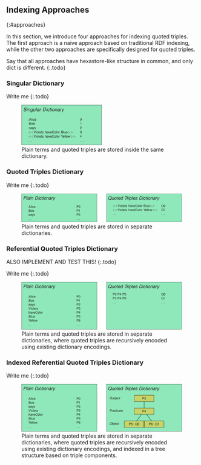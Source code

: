## Indexing Approaches
{:#approaches}

In this section, we introduce four approaches for indexing quoted triples.
The first approach is a naive approach based on traditional RDF indexing,
while the other two approaches are specifically designed for quoted triples.

Say that all approaches have hexastore-like structure in common, and only dict is different.
{:.todo}

### Singular Dictionary

Write me
{:.todo}

<figure id="figure-dict-singular">
<img src="img/dict-singular.svg" alt="[Singular Dictionary]" style="width: 50%">
<figcaption markdown="block">
Plain terms and quoted triples are stored inside the same dictionary.
</figcaption>
</figure>

### Quoted Triples Dictionary

Write me
{:.todo}

<figure id="figure-dict-quoted">
<img src="img/dict-quoted.svg" alt="[Quoted Triples Dictionary]">
<figcaption markdown="block">
Plain terms and quoted triples are stored in separate dictionaries.
</figcaption>
</figure>

### Referential Quoted Triples Dictionary

ALSO IMPLEMENT AND TEST THIS!
{:.todo}

Write me
{:.todo}

<figure id="figure-dict-quoted-referential">
<img src="img/dict-quoted-referential.svg" alt="[Referential Quoted Triples Dictionary]">
<figcaption markdown="block">
Plain terms and quoted triples are stored in separate dictionaries,
where quoted triples are recursively encoded using existing dictionary encodings.
</figcaption>
</figure>

### Indexed Referential Quoted Triples Dictionary

Write me
{:.todo}

<figure id="figure-dict-quoted-referential-indexed">
<img src="img/dict-quoted-referential-indexed.svg" alt="[Indexed Referential Quoted Triples Dictionary]">
<figcaption markdown="block">
Plain terms and quoted triples are stored in separate dictionaries,
where quoted triples are recursively encoded using existing dictionary encodings,
and indexed in a tree structure based on triple components.
</figcaption>
</figure>
